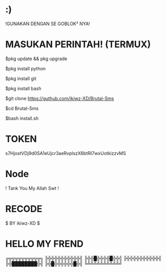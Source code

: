 # :)
!GUNAKAN DENGAN SE GOBLOK² NYA!


# MASUKAN PERINTAH! (TERMUX)

$pkg update && pkg upgrade

$pkg install python

$pkg install git

$pkg install bash

$git clone https://guthub.com/ikiwz-XD/Brutal-Sms

$cd Brutal-Sms

$bash install.sh


# TOKEN
s7HjostVDj9d0SA1eUjcr3aeRvplszX6btRI7wxUotkizzvMS


# Node

! Tank You My Allah Swt !

 # RECODE 

 $ BY ikiwz-XD $



# HELLO MY FREND

╔╦╦╦╦╦╦╦╦╦╦╗
╠╬╬╬╬╬╬╬╬╬╬╣
╠╬╬█╬╬╬╬█╬╬╣
╠╬╬╬╬╬╬╬╬╬╬╣
╠╬████████╬╣
╠╬█╬╬╬╬╬╬█╬╣
╚╩╩╩╩╩╩╩╩╩╩╝ 

